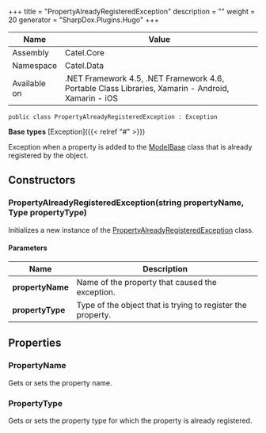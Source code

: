 

+++
title = "PropertyAlreadyRegisteredException" 
description = ""
weight = 20
generator = "SharpDox.Plugins.Hugo"
+++

Name|Value
---|---
Assembly|Catel.Core
Namespace|Catel.Data
Available on|.NET Framework 4.5, .NET Framework 4.6, Portable Class Libraries, Xamarin - Android, Xamarin - iOS

```
public class PropertyAlreadyRegisteredException : Exception
```

**Base types**
[Exception]({{< relref "#" >}})

Exception when a property is added to the [ModelBase](#) class that is already registered by the object.

## Constructors

### PropertyAlreadyRegisteredException(string propertyName, Type propertyType)

Initializes a new instance of the [PropertyAlreadyRegisteredException](#) class.

#### Parameters

Name|Description
---|---
**propertyName**|Name of the property that caused the exception.
**propertyType**|Type of the object that is trying to register the property.

## Properties

### PropertyName

Gets or sets the property name.

### PropertyType

Gets or sets the property type for which the property is already registered.

